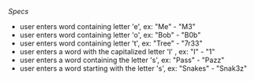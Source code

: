 _Specs_

* user enters word containing letter 'e', ex: "Me" - "M3"
* user enters word containing letter 'o', ex: "Bob" - "B0b"
* user enters word containing letter 't', ex: "Tree" - "7r33"
* user enters a word with the capitalized letter 'I' , ex: "I" - "1"
* user enters a word containing the letter 's', ex: "Pass" - "Pazz"
* user enters a word starting with the letter 's', ex: "Snakes" - "Snak3z"
